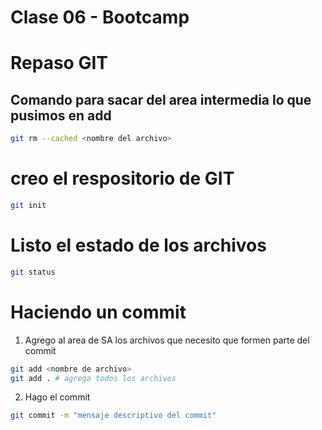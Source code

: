 # Clase 06 - Bootcamp

# Repaso GIT

## Comando para sacar del area intermedia lo que pusimos en add

```sh
git rm --cached <nombre del archivo>
```

# creo el respositorio de GIT
```sh
git init
```

# Listo el estado de los archivos
```sh
git status
```
# Haciendo un commit

1. Agrego al area de SA los archivos que necesito que formen parte del commit

```sh
git add <nombre de archivo>
git add . # agrega todos los archivos
```

2. Hago el commit

```sh
git commit -m "mensaje descriptivo del commit"
```